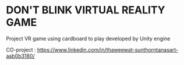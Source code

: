 # DON'T BLINK VIRTUAL REALITY GAME
Project VR game using cardboard to play
developed by Unity engine

CO-project : https://www.linkedin.com/in/thaweewat-sunthorntanasart-aab0b3180/
